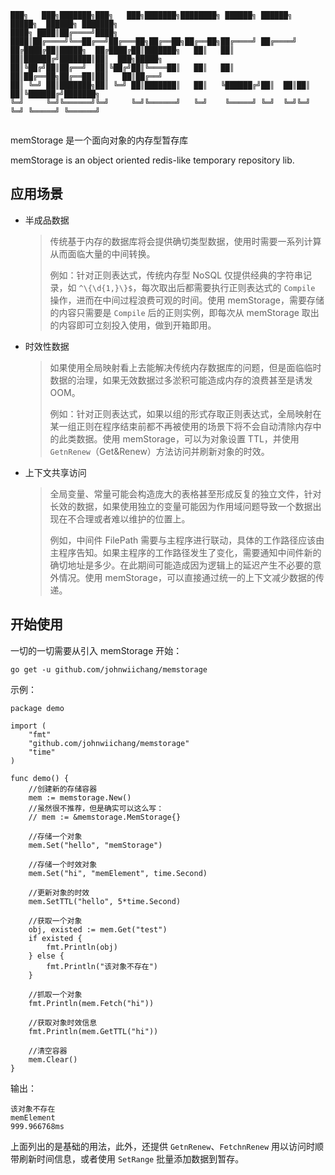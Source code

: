 ```
███╗   ███╗███████╗███╗   ███╗███████╗████████╗ ██████╗ ██████╗  █████╗  ██████╗ ███████╗
████╗ ████║██╔════╝████╗ ████║██╔════╝╚══██╔══╝██╔═══██╗██╔══██╗██╔══██╗██╔════╝ ██╔════╝
██╔████╔██║█████╗  ██╔████╔██║███████╗   ██║   ██║   ██║██████╔╝███████║██║  ███╗█████╗  
██║╚██╔╝██║██╔══╝  ██║╚██╔╝██║╚════██║   ██║   ██║   ██║██╔══██╗██╔══██║██║   ██║██╔══╝  
██║ ╚═╝ ██║███████╗██║ ╚═╝ ██║███████║   ██║   ╚██████╔╝██║  ██║██║  ██║╚██████╔╝███████╗
╚═╝     ╚═╝╚══════╝╚═╝     ╚═╝╚══════╝   ╚═╝    ╚═════╝ ╚═╝  ╚═╝╚═╝  ╚═╝ ╚═════╝ ╚══════╝
                                                                                         
```
memStorage 是一个面向对象的内存型暂存库

memStorage is an object oriented redis-like temporary repository lib.

## 应用场景
- 半成品数据
    > 传统基于内存的数据库将会提供确切类型数据，使用时需要一系列计算从而面临大量的中间转换。
    > 
    > 例如：针对正则表达式，传统内存型 NoSQL 仅提供经典的字符串记录，如 `^\{\d{1,}\}$`，每次取出后都需要执行正则表达式的 `Compile` 操作，进而在中间过程浪费可观的时间。使用 memStorage，需要存储的内容只需要是 `Compile` 后的正则实例，即每次从 memStorage 取出的内容即可立刻投入使用，做到开箱即用。

- 时效性数据
    > 如果使用全局映射看上去能解决传统内存数据库的问题，但是面临临时数据的治理，如果无效数据过多淤积可能造成内存的浪费甚至是诱发 OOM。
    > 
    > 例如：针对正则表达式，如果以组的形式存取正则表达式，全局映射在某一组正则在程序结束前都不再被使用的场景下将不会自动清除内存中的此类数据。使用 memStorage，可以为对象设置 TTL，并使用 `GetnRenew`（Get&Renew）方法访问并刷新对象的时效。

- 上下文共享访问
    > 全局变量、常量可能会构造庞大的表格甚至形成反复的独立文件，针对长效的数据，如果使用独立的变量可能因为作用域问题导致一个数据出现在不合理或者难以维护的位置上。
    > 
    > 例如，中间件 FilePath 需要与主程序进行联动，具体的工作路径应该由主程序告知。如果主程序的工作路径发生了变化，需要通知中间件新的确切地址是多少。在此期间可能造成因为逻辑上的延迟产生不必要的意外情况。使用 memStorage，可以直接通过统一的上下文减少数据的传递。

## 开始使用
一切的一切需要从引入 memStorage 开始：
```
go get -u github.com/johnwiichang/memstorage
```

示例：
```
package demo

import (
	"fmt"
	"github.com/johnwiichang/memstorage"
	"time"
)

func demo() {
	//创建新的存储容器
	mem := memstorage.New()
	//虽然很不推荐，但是确实可以这么写：
	// mem := &memstorage.MemStorage{}

	//存储一个对象
	mem.Set("hello", "memStorage")

	//存储一个时效对象
	mem.Set("hi", "memElement", time.Second)

	//更新对象的时效
	mem.SetTTL("hello", 5*time.Second)

	//获取一个对象
	obj, existed := mem.Get("test")
	if existed {
		fmt.Println(obj)
	} else {
		fmt.Println("该对象不存在")
	}

	//抓取一个对象
	fmt.Println(mem.Fetch("hi"))

	//获取对象时效信息
	fmt.Println(mem.GetTTL("hi"))

	//清空容器
	mem.Clear()
}
```

输出：
```
该对象不存在
memElement
999.966768ms
```

上面列出的是基础的用法，此外，还提供 `GetnRenew`、`FetchnRenew` 用以访问时顺带刷新时间信息，或者使用 `SetRange` 批量添加数据到暂存。

